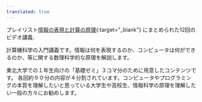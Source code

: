 ```yaml
---
translated: true
---
```

プレイリスト[情報の表現と計算の原理](https://www.youtube.com/playlist?list=PLp1bKoc7XHdQsjGuv-1lxcy8erhUpPBCf){:target="_blank"}
にまとめられた12回のビデオ講義．

計算機科学の入門講義です。情報は何を表現するのか、コンピュータは何ができるのか、等に関する数理科学的な原理を解説します。

東北大学での１年生向けの「基礎ゼミ」３コマ分のために用意したコンテンツです。
各回約９０分の内容が４分割されています。コンピュータやプログラミングの本質を理解したいと思っている大学生や高校生、情報科学の原理を理解したい一般の方々にお勧めします。 